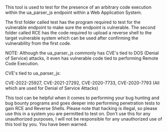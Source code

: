 This tool is used to test for the presence of an arbitrary code execution within the ua_parser_js endpoint within a Web Application System. 

The first folder called test has the program required to test for the vulnerable endpoint to make sure the endpoint is vulnerable. The second folder called RCE has the code required to upload a reverse shell to the target vulnerable system which can be used after confirming the vulnerability from the first code. 

NOTE: Although the ua_parser_js commonly has CVE's tied to DOS (Denial of Service) attacks, it even has vulnerable code tied to performing Remote Code Execution.

CVE's tied to ua_parser_js:

CVE-2022-25927, CVE-2021-27292, CVE-2020-7733, CVE-2020-7793 (All which are used for Denial of Service Attacks)

This tool can be helpful when it comes to performing your bug hunting and bug bounty programs and goes deeper into performing penetration tests to gain RCE and Reverse Shells. Please note that hacking is illegal, so please use this in a system you are permitted to test on. Don't use this for any unauthorized purposes, I will not be responsible for any unauthorized use of this tool by you. You have been warned.
